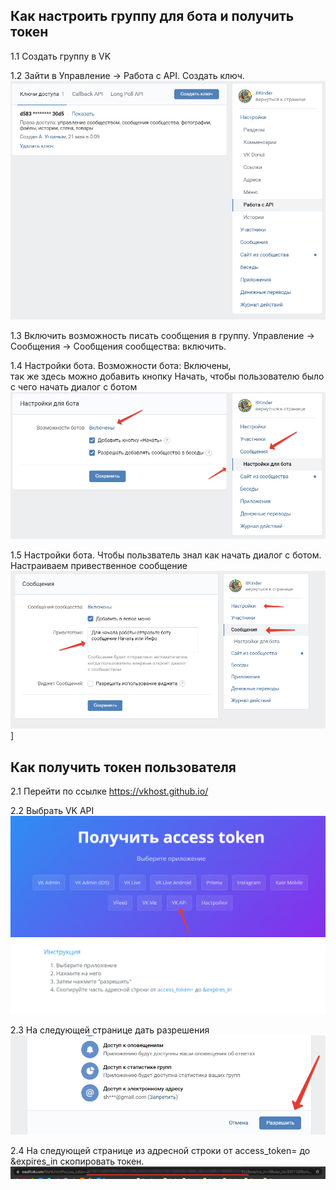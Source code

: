 ## Как настроить группу для бота и получить токен
1.1 Создать группу в VK

1.2 Зайти в Управление -> Работа с API. Создать ключ.
![bot_api](img/bot_api.png)

1.3 Включить возможность писать сообщения в группу. Управление -> Сообщения -> Сообщения сообщества: включить.

1.4 Настройки бота. Возможности бота: Включены,   
так же здесь можно добавить кнопку Начать, чтобы пользователю было с чего начать диалог с ботом 
![bot_api](img/bot_settings.png)

1.5 Настройки бота. Чтобы пользватель знал как начать диалог с ботом. Настраиваем привественное сообщение
![bot_first_msg](img/bot_first_msg.png)]

## Как получить токен пользователя
2.1 Перейти по ссылке https://vkhost.github.io/

2.2 Выбрать VK API
![vk_api_1](img/vk_api_step-1.png)

2.3 На следующей странице дать разрешения
![vk_api_1](img/vk_api_step-2.png)

2.4 На следующей странице из адресной строки от access_token= до &expires_in скопировать токен.
![vk_api_1](img/vk_api_step-3.png)